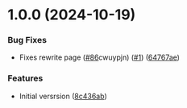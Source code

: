 # 1.0.0 (2024-10-19)


### Bug Fixes

* Fixes rewrite page ([#86](https://github.com/sapieonic/llm-util-ui/issues/86)cwuypjn) ([#1](https://github.com/sapieonic/llm-util-ui/issues/1)) ([64767ae](https://github.com/sapieonic/llm-util-ui/commit/64767aeb70ccae2b2e202b63a02741cb2e01c274))


### Features

* Initial versrsion ([8c436ab](https://github.com/sapieonic/llm-util-ui/commit/8c436ab6f5dd35a82cbf4c24690f8f875a88ad0d))
